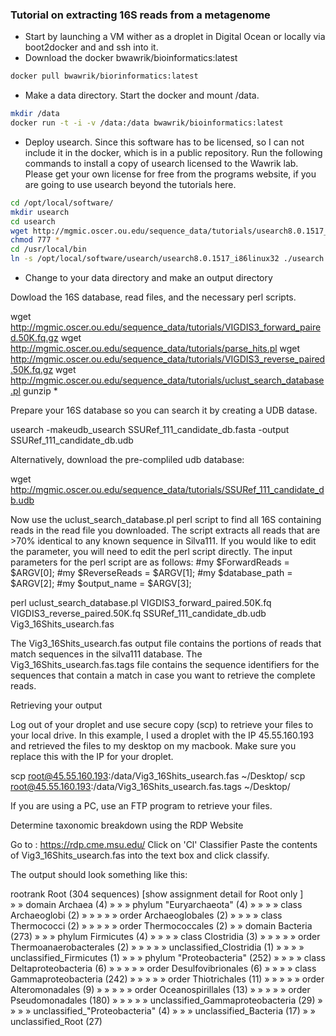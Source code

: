 ### Tutorial on extracting 16S reads from a metagenome

- Start by launching a VM wither as a droplet in Digital Ocean or locally via boot2docker and and ssh into it.
- Download the docker bwawrik/bioinformatics:latest

```sh 
docker pull bwawrik/biorinformatics:latest
```

- Make a data directory. Start the docker and mount /data.

```sh 
mkdir /data
docker run -t -i -v /data:/data bwawrik/bioinformatics:latest
```

- Deploy usearch. Since this software has to be licensed, so I can not include it in the docker, which is in a public repository.  Run the following commands to install a copy of usearch licensed to the Wawrik lab. Please get your own license for free from the programs website, if you are going to use usearch beyond the tutorials here.

```sh 
cd /opt/local/software/
mkdir usearch
cd usearch
wget http://mgmic.oscer.ou.edu/sequence_data/tutorials/usearch8.0.1517_i86linux32
chmod 777 *
cd /usr/local/bin
ln -s /opt/local/software/usearch/usearch8.0.1517_i86linux32 ./usearch
```

- Change to your data directory and make an output directory


Dowload the 16S database, read files, and the necessary perl scripts.

wget http://mgmic.oscer.ou.edu/sequence_data/tutorials/VIGDIS3_forward_paired.50K.fq.gz
wget http://mgmic.oscer.ou.edu/sequence_data/tutorials/parse_hits.pl
wget http://mgmic.oscer.ou.edu/sequence_data/tutorials/VIGDIS3_reverse_paired.50K.fq.gz
wget http://mgmic.oscer.ou.edu/sequence_data/tutorials/uclust_search_database.pl
gunzip *

Prepare your 16S database so you can search it by creating a UDB datase.

usearch -makeudb_usearch SSURef_111_candidate_db.fasta -output SSURef_111_candidate_db.udb

Alternatively, download the pre-compliled udb database:

wget http://mgmic.oscer.ou.edu/sequence_data/tutorials/SSURef_111_candidate_db.udb

Now use the uclust_search_database.pl perl script to find all 16S containing reads in the read file you downloaded. The script extracts all reads that are >70% identical to any known sequence in Silva111.  If you would like to edit the parameter, you will need to edit the perl script directly. The input parameters for the perl script are as follows:
#my $ForwardReads  = $ARGV[0]; #my $ReverseReads  = $ARGV[1]; #my $database_path = $ARGV[2]; #my $output_name   = $ARGV[3];

perl uclust_search_database.pl VIGDIS3_forward_paired.50K.fq VIGDIS3_reverse_paired.50K.fq SSURef_111_candidate_db.udb Vig3_16Shits_usearch.fas

The Vig3_16Shits_usearch.fas output file contains the portions of reads that match sequences in the silva111 database. 
The Vig3_16Shits_usearch.fas.tags file contains the sequence identifiers for the sequences that contain a match in case you want to retrieve the complete reads.

Retrieving your output

Log out of your droplet and use secure copy (scp) to retrieve your files to your local drive. In this example, I used a droplet with the IP 45.55.160.193 and retrieved the files to my desktop on my macbook.  Make sure you replace this with the IP for your droplet. 

scp root@45.55.160.193:/data/Vig3_16Shits_usearch.fas ~/Desktop/
scp root@45.55.160.193:/data/Vig3_16Shits_usearch.fas.tags ~/Desktop/

If you are using a PC, use an FTP program to retrieve your files.

Determine taxonomic breakdown using the RDP Website

Go to : https://rdp.cme.msu.edu/
Click on 'Cl' Classifier
Paste the contents of Vig3_16Shits_usearch.fas into the text box and click classify.

The output should look something like this:

rootrank Root (304 sequences) [show assignment detail for Root only ]     
»  »  domain Archaea (4)
»  »  »  phylum "Euryarchaeota" (4)
»  »  »  »  class Archaeoglobi (2)
»  »  »  »  »  order Archaeoglobales (2)
»  »  »  »  class Thermococci (2)
»  »  »  »  »  order Thermococcales (2)
»  »  domain Bacteria (273)
»  »  »  phylum Firmicutes (4)
»  »  »  »  class Clostridia (3)
»  »  »  »  »  order Thermoanaerobacterales (2)
»  »  »  »  »  unclassified_Clostridia (1)
»  »  »  »  unclassified_Firmicutes (1)
»  »  »  phylum "Proteobacteria" (252)
»  »  »  »  class Deltaproteobacteria (6)
»  »  »  »  »  order Desulfovibrionales (6)
»  »  »  »  class Gammaproteobacteria (242)
»  »  »  »  »  order Thiotrichales (11)
»  »  »  »  »  order Alteromonadales (9)
»  »  »  »  »  order Oceanospirillales (13)
»  »  »  »  »  order Pseudomonadales (180)
»  »  »  »  »  unclassified_Gammaproteobacteria (29)
»  »  »  »  unclassified_"Proteobacteria" (4)
»  »  »  unclassified_Bacteria (17)
»  »  unclassified_Root (27)


